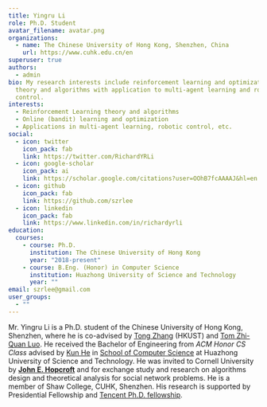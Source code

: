 ```yaml
---
title: Yingru Li
role: Ph.D. Student
avatar_filename: avatar.png
organizations:
  - name: The Chinese University of Hong Kong, Shenzhen, China
    url: https://www.cuhk.edu.cn/en
superuser: true
authors:
  - admin
bio: My research interests include reinforcement learning and optimization
  theory and algorithms with application to multi-agent learning and robotics
  control.
interests:
  - Reinforcement Learning theory and algorithms
  - Online (bandit) learning and optimization
  - Applications in multi-agent learning, robotic control, etc.
social:
  - icon: twitter
    icon_pack: fab
    link: https://twitter.com/RichardYRLi
  - icon: google-scholar
    icon_pack: ai
    link: https://scholar.google.com/citations?user=OOhB7fcAAAAJ&hl=en
  - icon: github
    icon_pack: fab
    link: https://github.com/szrlee
  - icon: linkedin
    icon_pack: fab
    link: https://www.linkedin.com/in/richardyrli
education:
  courses:
    - course: Ph.D.
      institution: The Chinese University of Hong Kong
      year: "2018-present"
    - course: B.Eng. (Honor) in Computer Science
      institution: Huazhong University of Science and Technology
      year: ""
email: szrlee@gmail.com
user_groups:
  - ""
---
```

Mr. Yingru Li is a Ph.D. student of the Chinese University of Hong Kong, Shenzhen,
where he is co-advised by
[Tong Zhang](http://tongzhang-ml.org) (HKUST) and
[Tom Zhi-Quan Luo](https://scholar.google.com/citations?user=dW3gcXoAAAAJ).
He received the Bachelor of Engineering from *ACM Honor CS Class* advised by [Kun He](http://faculty.hust.edu.cn/hekun/en/) in [School of Computer Science](http://english.cs.hust.edu.cn/) at Huazhong University of Science and Technology.
He was invited to Cornell University by **[John E. Hopcroft](http://www.cs.cornell.edu/jeh/)** and for exchange study and research on algorithms design and theoretical analysis for social network problems.
He is a member of Shaw College, CUHK, Shenzhen.
His research is supported by Presidential Fellowship and [Tencent Ph.D. fellowship](https://ai.tencent.com/ailab/en/index).